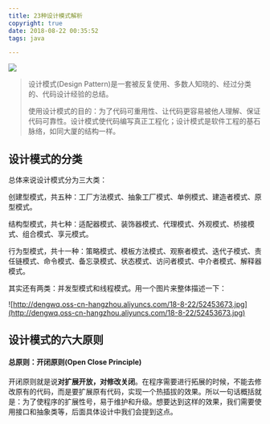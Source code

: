 ```yaml
---
title: 23种设计模式解析
copyright: true
date: 2018-08-22 00:35:52
tags: java

---
```


![](http://dengwq.oss-cn-hangzhou.aliyuncs.com/18-8-22/30443178.jpg)

> 设计模式(Design Pattern)是一套被反复使用、多数人知晓的、经过分类的、代码设计经验的总结。
>
> 使用设计模式的目的：为了代码可重用性、让代码更容易被他人理解、保证代码可靠性。设计模式使代码编写真正工程化；设计模式是软件工程的基石脉络，如同大厦的结构一样。
>

<!--more-->

## 设计模式的分类

总体来说设计模式分为三大类：

创建型模式，共五种：工厂方法模式、抽象工厂模式、单例模式、建造者模式、原型模式。

结构型模式，共七种：适配器模式、装饰器模式、代理模式、外观模式、桥接模式、组合模式、享元模式。

行为型模式，共十一种：策略模式、模板方法模式、观察者模式、迭代子模式、责任链模式、命令模式、备忘录模式、状态模式、访问者模式、中介者模式、解释器模式。

其实还有两类：并发型模式和线程模式。用一个图片来整体描述一下：

![http://dengwq.oss-cn-hangzhou.aliyuncs.com/18-8-22/52453673.jpg](http://dengwq.oss-cn-hangzhou.aliyuncs.com/18-8-22/52453673.jpg)

## 设计模式的六大原则

#### 总原则：开闭原则(Open Close Principle)

开闭原则就是说**对扩展开放，对修改关闭**。在程序需要进行拓展的时候，不能去修改原有的代码，而是要扩展原有代码，实现一个热插拔的效果。所以一句话概括就是：为了使程序的扩展性号，易于维护和升级。想要达到这样的效果，我们需要使用接口和抽象类等，后面具体设计中我们会提到这点。